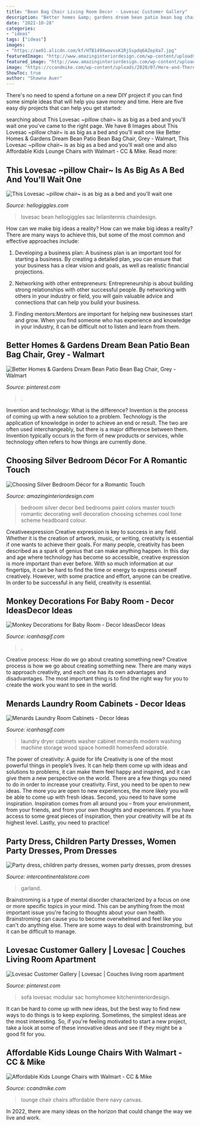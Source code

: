 ```yaml
---
title: "Bean Bag Chair Living Room Decor - Lovesac Customer Gallery"
description: "Better homes &amp; gardens dream bean patio bean bag chair, grey"
date: "2022-10-28"
categories:
- "ideas"
tags: ["ideas"]
images:
- "https://ae01.alicdn.com/kf/HTB149XwavvsK1RjSspdq6AZepXa7.jpg"
featuredImage: "http://www.amazinginteriordesign.com/wp-content/uploads/2013/10/b5.jpg"
featured_image: "http://www.amazinginteriordesign.com/wp-content/uploads/2013/10/b5.jpg"
image: "https://ccandmike.com/wp-content/uploads/2020/07/Here-and-There-Chair-1024x1024.jpeg"
ShowToc: true
author: "Shawna Auer"
---
```



There's no need to spend a fortune on a new DIY project if you can find some simple ideas that will help you save money and time. Here are five easy diy projects that can help you get started: 

	

		
searching about This Lovesac ~pillow chair~ is as big as a bed and you&#039;ll wait one you've came to the right page. We have 8 Images about This Lovesac ~pillow chair~ is as big as a bed and you&#039;ll wait one like Better Homes &amp; Gardens Dream Bean Patio Bean Bag Chair, Grey - Walmart, This Lovesac ~pillow chair~ is as big as a bed and you&#039;ll wait one and also Affordable Kids Lounge Chairs with Walmart - CC &amp; Mike. Read more:
		
    
## This Lovesac ~pillow Chair~ Is As Big As A Bed And You&#039;ll Wait One

<img loading=lazy src="https://images.hellogiggles.com/uploads/2016/11/04084229/Screen-Shot-2016-11-04-at-3.41.53-PM.png" onerror="this.onerror=null;this.src='https://tse4.mm.bing.net/th?id=OIP.Bcml1eXbLymTdi4aU0LKfwHaFO&amp;pid=15.1';" alt="This Lovesac ~pillow chair~ is as big as a bed and you&#039;ll wait one">

_Source: hellogiggles.com_

>lovesac bean hellogiggles sac leilanitennis chairdesign. 

	

How can we make big ideas a reality?
How can we make big ideas a reality? There are many ways to achieve this, but some of the most common and effective approaches include:
1. Developing a business plan: A business plan is an important tool for starting a business. By creating a detailed plan, you can ensure that your business has a clear vision and goals, as well as realistic financial projections.

2. Networking with other entrepreneurs: Entrepreneurship is about building strong relationships with other successful people. By networking with others in your industry or field, you will gain valuable advice and connections that can help you build your business.

3. Finding mentors:Mentors are important for helping new businesses start and grow. When you find someone who has experience and knowledge in your industry, it can be difficult not to listen and learn from them.


    
## Better Homes &amp; Gardens Dream Bean Patio Bean Bag Chair, Grey - Walmart

<img loading=lazy src="https://i.pinimg.com/736x/83/a7/b5/83a7b5aa23a11635f5e687df0ac8785a.jpg" onerror="this.onerror=null;this.src='https://tse4.mm.bing.net/th?id=OIP.BtggZtpB-1czePDfmFLctQHaHa&amp;pid=15.1';" alt="Better Homes &amp; Gardens Dream Bean Patio Bean Bag Chair, Grey - Walmart">

_Source: pinterest.com_

>. 

	

Invention and technology: What is the difference?
Invention is the process of coming up with a new solution to a problem. Technology is the application of knowledge in order to achieve an end or result. The two are often used interchangeably, but there is a major difference between them. Invention typically occurs in the form of new products or services, while technology often refers to how things are currently done.

    
## Choosing Silver Bedroom Décor For A Romantic Touch

<img loading=lazy src="http://www.amazinginteriordesign.com/wp-content/uploads/2013/10/b5.jpg" onerror="this.onerror=null;this.src='https://tse3.mm.bing.net/th?id=OIP.WuXcyXEI9Fu1dtFaoIqAYQHaFc&amp;pid=15.1';" alt="Choosing Silver Bedroom Décor for a Romantic Touch">

_Source: amazinginteriordesign.com_

>bedroom silver decor bed bedrooms paint colors master touch romantic decorating well decoration choosing schemes cool tone scheme headboard colour. 

	

Creativeexpression
Creative expression is key to success in any field. Whether it is the creation of artwork, music, or writing, creativity is essential if one wants to achieve their goals. For many people, creativity has been described as a spark of genius that can make anything happen. In this day and age where technology has become so accessible, creative expression is more important than ever before. With so much information at our fingertips, it can be hard to find the time or energy to express oneself creatively. However, with some practice and effort, anyone can be creative. In order to be successful in any field, creativity is essential.

    
## Monkey Decorations For Baby Room - Decor IdeasDecor Ideas

<img loading=lazy src="https://www.icanhasgif.com/wp-content/uploads/2016/05/Monkey-Decorations-for-Baby-Room.jpg" onerror="this.onerror=null;this.src='https://tse2.mm.bing.net/th?id=OIP.w8V7UlTPUXSvs0EHkzSDewHaGB&amp;pid=15.1';" alt="Monkey Decorations for Baby Room - Decor IdeasDecor Ideas">

_Source: icanhasgif.com_

>. 

	

Creative process: How do we go about creating something new?
Creative process is how we go about creating something new. There are many ways to approach creativity, and each one has its own advantages and disadvantages. The most important thing is to find the right way for you to create the work you want to see in the world.

    
## Menards Laundry Room Cabinets - Decor Ideas

<img loading=lazy src="https://www.icanhasgif.com/wp-content/uploads/2014/11/Menards-Laundry-Room-Cabinets.jpg" onerror="this.onerror=null;this.src='https://tse1.mm.bing.net/th?id=OIP.xiDXE681MMu-bDkO0ZrgAgHaE8&amp;pid=15.1';" alt="Menards Laundry Room Cabinets - Decor Ideas">

_Source: icanhasgif.com_

>laundry dryer cabinets washer cabinet menards modern washing machine storage wood space homedit homesfeed adorable. 

	

The power of creativity: A guide for life
Creativity is one of the most powerful things in people’s lives. It can help them come up with ideas and solutions to problems, it can make them feel happy and inspired, and it can give them a new perspective on the world.
There are a few things you need to do in order to increase your creativity. First, you need to be open to new ideas. The more you are open to new experiences, the more likely you will be able to come up with fresh ideas. Second, you need to have some inspiration. Inspiration comes from all around you – from your environment, from your friends, and from your own thoughts and experiences. If you have access to some great pieces of inspiration, then your creativity will be at its highest level. Lastly, you need to practice!

    
## Party Dress, Children Party Dresses, Women Party Dresses, Prom Dresses

<img loading=lazy src="https://ae01.alicdn.com/kf/HTB149XwavvsK1RjSspdq6AZepXa7.jpg" onerror="this.onerror=null;this.src='https://tse3.mm.bing.net/th?id=OIP.okGnqHuU77iWKmmLaSH_RAHaHa&amp;pid=15.1';" alt="Party dress, children party dresses, women party dresses, prom dresses">

_Source: intercontinentalstore.com_

>garland. 

	

Brainstroming is a type of mental disorder characterized by a focus on one or more specific topics in your mind. This can be anything from the most important issue you're facing to thoughts about your own health. Brainstroming can cause you to become overwhelmed and feel like you can't do anything else. There are some ways to deal with brainstroming, but it can be difficult to manage.

    
## Lovesac Customer Gallery | Lovesac | Couches Living Room Apartment

<img loading=lazy src="https://i.pinimg.com/736x/07/90/24/0790248ea5e808839650a5cdf4dfd511.jpg" onerror="this.onerror=null;this.src='https://tse2.mm.bing.net/th?id=OIP.I9Jl9UPDKOgGYPNivmYrPgHaHa&amp;pid=15.1';" alt="Lovesac Customer Gallery | Lovesac | Couches living room apartment">

_Source: pinterest.com_

>sofa lovesac modular sac homyhomee kitcheninteriordesign. 

	

It can be hard to come up with new ideas, but the best way to find new ways to do things is to keep exploring. Sometimes, the simplest ideas are the most interesting. So, if you're feeling motivated to start a new project, take a look at some of these innovative ideas and see if they might be a good fit for you.

    
## Affordable Kids Lounge Chairs With Walmart - CC &amp; Mike

<img loading=lazy src="https://ccandmike.com/wp-content/uploads/2020/07/Here-and-There-Chair-1024x1024.jpeg" onerror="this.onerror=null;this.src='https://tse4.mm.bing.net/th?id=OIP.egoqhe9cjkOBDj97PTHIdQHaHa&amp;pid=15.1';" alt="Affordable Kids Lounge Chairs with Walmart - CC &amp; Mike">

_Source: ccandmike.com_

>lounge chair chairs affordable there navy canvas. 

	

In 2022, there are many ideas on the horizon that could change the way we live and work.

